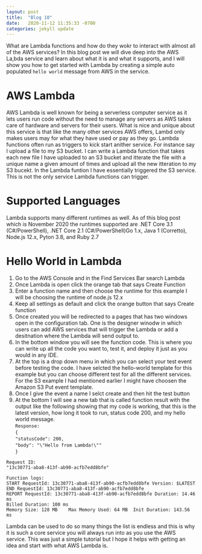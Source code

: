 ```yaml
---
layout: post
title:  "Blog 10"
date:   2020-11-12 11:35:33 -0700
categories: jekyll update
---
```


What are Lambda functions and how do they wokr to interact with almost all of the AWS services? In this blog post we will dive deep into the AWS La,bda service and learn about what it is and what it supports, and I will show you how to get started with Lambda by creating a simple auto populated `hello world` message from AWS in the service. 

# AWS Lambda
AWS Lambda is well known for being a serverless computer service as it lets users run code without the need to manage any servers as AWS takes care of hardware and servers for their users. What is nice and unique about this service is that like the many other services AWS offers, Lambd only makes users may for what they have used or pay as they go. Lambda functions often run as triggers to kick start anither service. For instance say I upload a file to my S3 bucket. I can write a Lambda function that takes each new file I have uploaded to an S3 bucket and itterate the file with a unique name a given amount of times and upload all the new itteration to my S3 bucekt. In the Lambda funtion I have essentially triggered the S3 service. This is not the only service Lambda functions can trigger.

# Supported Languages
Lambda supports many different runtimes as well. As of this blog post which is November 2020 the runtimes supported are .NET Core 3.1 (C#/PowerShell), .NET Core 2.1 (C#/PowerShell)Go 1.x, Java 1 (Corretto), Node.js 12.x, Pyton 3.8, and Ruby 2.7

# Hello World in Lambda
1. Go to the AWS Console and in the Find Services Bar search Lambda
2. Once Lambda is open click the orange tab that says Create Function
3. Enter a function name and then choose the runtime for this example I will be choosing the runtime of node.js 12.x
4. Keep all settings as default and click the orange button that says Create function
5. Once created you will be redirected to a pages that has two windows open in the configuration tab. One is the designer winodw in which users can add AWS services that will trigger the Lambda or add a desitnation where the Lambda will send output to.
6. In the bottom window you will see the function code. This is where you can write up all the code you want to, test it, and deploy it just as you would in any IDE. 
7. At the top is a drop down menu in which you can select your test event before testing the code. I have selcted the hello-world template for this example but you can choose different test for all the different services. For the S3 example I had mentioned earlier I might have choosen the Amazon S3 Put event template.
8. Once I give the event a name I selct create and then hit the test button
9. At the bottom I will see a new tab that is called function result with the output like the following showing that my code is working, that this is the latest version, how long it took to run, status code 200, and my hello world message. <br>
`Response:` <br>
`{` <br>
  `"statusCode": 200,`<br>
  `"body": "\"Hello from Lambda!\""`<br>
`}`<br>

`Request ID:`<br>
`"13c30771-aba8-413f-ab90-acfb7edd8bfe"`<br>

`Function logs:`<br>
`START RequestId: 13c30771-aba8-413f-ab90-acfb7edd8bfe Version: $LATEST`<br>
`END RequestId: 13c30771-aba8-413f-ab90-acfb7edd8bfe`<br>
`REPORT RequestId: 13c30771-aba8-413f-ab90-acfb7edd8bfe	Duration: 14.46 ms`<br>	`Billed Duration: 100 ms`<br>	`Memory Size: 128 MB	Max Memory Used: 64 MB	Init Duration: 143.56 ms`<br>	

Lambda can be used to do so many things the list is endless and this is why it is such a core service you will always run into as you use the AWS service. This was just a simple tutorial but I hope it helps with getting an idea and start with what AWS Lambda is.
